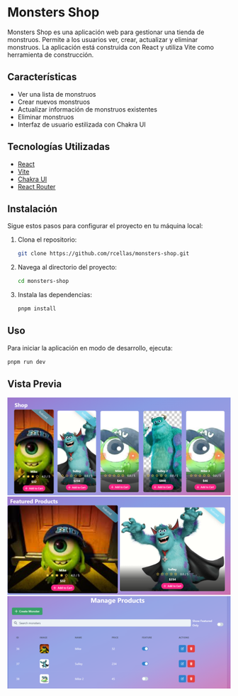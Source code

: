 # Monsters Shop

Monsters Shop es una aplicación web para gestionar una tienda de monstruos. Permite a los usuarios ver, crear, actualizar y eliminar monstruos. La aplicación está construida con React y utiliza Vite como herramienta de construcción.

## Características

- Ver una lista de monstruos
- Crear nuevos monstruos
- Actualizar información de monstruos existentes
- Eliminar monstruos
- Interfaz de usuario estilizada con Chakra UI

## Tecnologías Utilizadas

- [React](https://reactjs.org/)
- [Vite](https://vitejs.dev/)
- [Chakra UI](https://chakra-ui.com/)
- [React Router](https://reactrouter.com/)

## Instalación

Sigue estos pasos para configurar el proyecto en tu máquina local:

1. Clona el repositorio:
    ```bash
    git clone https://github.com/rcellas/monsters-shop.git
    ```

2. Navega al directorio del proyecto:
    ```bash
    cd monsters-shop
    ```

3. Instala las dependencias:
    ```bash
    pnpm install
    ```

## Uso

Para iniciar la aplicación en modo de desarrollo, ejecuta:
```bash
pnpm run dev
  ```

## Vista Previa

![Monsters Home](./src/assets/home.png)
![Monsters Shop](./src/assets/shop.png)
![Monsters Manager](./src/assets/manager.png)





